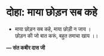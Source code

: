 # दोहा: माया छोड़न सब कहे

- माया छोड़न सब कहे, माया छोड़ी न जाय ।\
  छोड़न की जो बात करूं, बहुत तमाचा खाय ।।

**— संत कबीर दास जी**

